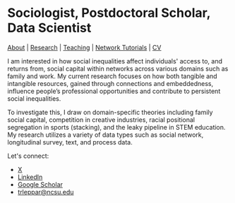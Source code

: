 # Sociologist, Postdoctoral Scholar, Data Scientist
[About](https://Tom-R-Leppard.github.io/) | [Research](/research.md) | [Teaching](/teaching.md) | [Network Tutorials](/network_tutorials.md) | [CV](/cv.pdf)

I am interested in how social inequalities affect individuals' access to, and returns from, social capital within networks across various domains such as family and work. My current research focuses on how both tangible and intangible resources, gained through connections and embeddedness, influence people’s professional opportunities and contribute to persistent social inequalities.

To investigate this, I draw on domain-specific theories including family social capital, competition in creative industries, racial positional segregation in sports (stacking), and the leaky pipeline in STEM education. My research utilizes a variety of data types such as social network, longitudinal survey, text, and process data.

Let's connect: 
- [X](https://x.com/LeppardTom)
- [LinkedIn](https://www.linkedin.com/in/tom-r-leppard-phd-a69b5b106/)
- [Google Scholar](https://scholar.google.com/citations?user=VFI_6lAAAAAJ&hl=en&oi=ao)
- trleppar@ncsu.edu
